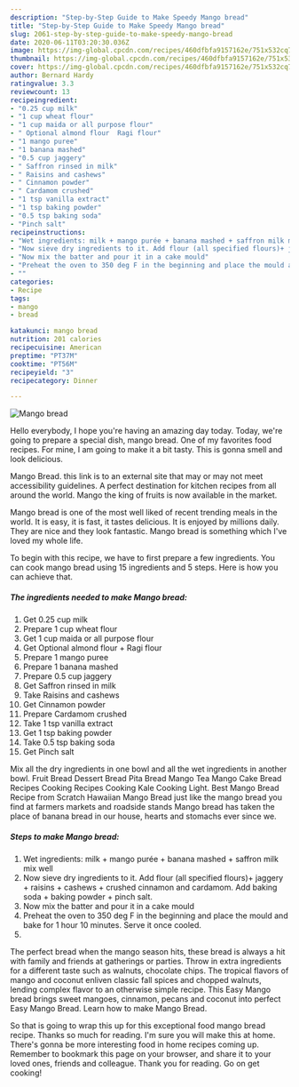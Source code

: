```yaml
---
description: "Step-by-Step Guide to Make Speedy Mango bread"
title: "Step-by-Step Guide to Make Speedy Mango bread"
slug: 2061-step-by-step-guide-to-make-speedy-mango-bread
date: 2020-06-11T03:20:30.036Z
image: https://img-global.cpcdn.com/recipes/460dfbfa9157162e/751x532cq70/mango-bread-recipe-main-photo.jpg
thumbnail: https://img-global.cpcdn.com/recipes/460dfbfa9157162e/751x532cq70/mango-bread-recipe-main-photo.jpg
cover: https://img-global.cpcdn.com/recipes/460dfbfa9157162e/751x532cq70/mango-bread-recipe-main-photo.jpg
author: Bernard Hardy
ratingvalue: 3.3
reviewcount: 13
recipeingredient:
- "0.25 cup milk"
- "1 cup wheat flour"
- "1 cup maida or all purpose flour"
- " Optional almond flour  Ragi flour"
- "1 mango puree"
- "1 banana mashed"
- "0.5 cup jaggery"
- " Saffron rinsed in milk"
- " Raisins and cashews"
- " Cinnamon powder"
- " Cardamom crushed"
- "1 tsp vanilla extract"
- "1 tsp baking powder"
- "0.5 tsp baking soda"
- "Pinch salt"
recipeinstructions:
- "Wet ingredients: milk + mango purée + banana mashed + saffron milk mix well"
- "Now sieve dry ingredients to it. Add flour (all specified flours)+ jaggery + raisins + cashews + crushed cinnamon and cardamom. Add baking soda + baking powder + pinch salt."
- "Now mix the batter and pour it in a cake mould"
- "Preheat the oven to 350 deg F in the beginning and place the mould and bake for 1 hour 10 minutes. Serve it once cooled."
- ""
categories:
- Recipe
tags:
- mango
- bread

katakunci: mango bread 
nutrition: 201 calories
recipecuisine: American
preptime: "PT37M"
cooktime: "PT56M"
recipeyield: "3"
recipecategory: Dinner

---
```



![Mango bread](https://img-global.cpcdn.com/recipes/460dfbfa9157162e/751x532cq70/mango-bread-recipe-main-photo.jpg)

Hello everybody, I hope you're having an amazing day today. Today, we're going to prepare a special dish, mango bread. One of my favorites food recipes. For mine, I am going to make it a bit tasty. This is gonna smell and look delicious.

Mango Bread. this link is to an external site that may or may not meet accessibility guidelines. A perfect destination for kitchen recipes from all around the world. Mango the king of fruits is now available in the market.

Mango bread is one of the most well liked of recent trending meals in the world. It is easy, it is fast, it tastes delicious. It is enjoyed by millions daily. They are nice and they look fantastic. Mango bread is something which I've loved my whole life.


To begin with this recipe, we have to first prepare a few ingredients. You can cook mango bread using 15 ingredients and 5 steps. Here is how you can achieve that.

<!--inarticleads1-->

##### The ingredients needed to make Mango bread:

1. Get 0.25 cup milk
1. Prepare 1 cup wheat flour
1. Get 1 cup maida or all purpose flour
1. Get  Optional almond flour + Ragi flour
1. Prepare 1 mango puree
1. Prepare 1 banana mashed
1. Prepare 0.5 cup jaggery
1. Get  Saffron rinsed in milk
1. Take  Raisins and cashews
1. Get  Cinnamon powder
1. Prepare  Cardamom crushed
1. Take 1 tsp vanilla extract
1. Get 1 tsp baking powder
1. Take 0.5 tsp baking soda
1. Get Pinch salt


Mix all the dry ingredients in one bowl and all the wet ingredients in another bowl. Fruit Bread Dessert Bread Pita Bread Mango Tea Mango Cake Bread Recipes Cooking Recipes Cooking Kale Cooking Light. Best Mango Bread Recipe from Scratch Hawaiian Mango Bread just like the mango bread you find at farmers markets and roadside stands Mango bread has taken the place of banana bread in our house, hearts and stomachs ever since we. 

<!--inarticleads2-->

##### Steps to make Mango bread:

1. Wet ingredients: milk + mango purée + banana mashed + saffron milk mix well
1. Now sieve dry ingredients to it. Add flour (all specified flours)+ jaggery + raisins + cashews + crushed cinnamon and cardamom. Add baking soda + baking powder + pinch salt.
1. Now mix the batter and pour it in a cake mould
1. Preheat the oven to 350 deg F in the beginning and place the mould and bake for 1 hour 10 minutes. Serve it once cooled.
1. 


The perfect bread when the mango season hits, these bread is always a hit with family and friends at gatherings or parties. Throw in extra ingredients for a different taste such as walnuts, chocolate chips. The tropical flavors of mango and coconut enliven classic fall spices and chopped walnuts, lending complex flavor to an otherwise simple recipe. This Easy Mango bread brings sweet mangoes, cinnamon, pecans and coconut into perfect Easy Mango Bread. Learn how to make Mango Bread. 

So that is going to wrap this up for this exceptional food mango bread recipe. Thanks so much for reading. I'm sure you will make this at home. There's gonna be more interesting food in home recipes coming up. Remember to bookmark this page on your browser, and share it to your loved ones, friends and colleague. Thank you for reading. Go on get cooking!
